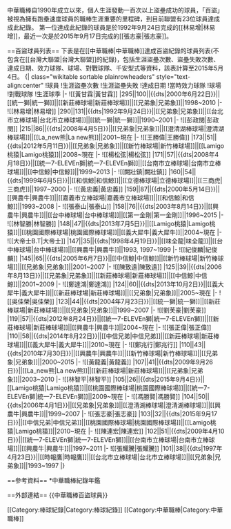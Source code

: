 中華職棒自1990年成立以來，個人生涯發動一百次以上盜壘成功的球員，「百盜」被視為擁有跑壘速度球員的職棒生涯重要的里程碑，到目前聯盟有23位球員達成成此紀錄。
第一位達成此紀錄的球員是於1992年9月24日完成的[[林易增|林易增]]，最近一次是於2015年9月17日完成的[[張志豪|張志豪]]。

==百盜球員列表==
下表是在[[中華職棒|中華職棒]]達成百盜紀錄的球員列表(不包含在[[台灣大聯盟|台灣大聯盟]]的紀錄)，包括生涯盜壘次數、盜壘失敗次數、達成日期、效力球隊、球場、對戰球隊、千安型式等資料，該表計算至2015年5月4日。
{| class="wikitable sortable plainrowheaders" style="text-align:center"
!球員
!生涯盜壘次數
!生涯盜壘失敗
!達成日期
!當時效力球隊
!球場
!對戰球隊
!生涯球季
|-
![[黃甘霖|黃甘霖]]
|295||100||{{dts|2000年6月22日}}||[[統一獅|統一獅]]||[[新莊棒球場|新莊棒球場]]||[[兄弟象|兄弟象]]||1998~2010
|-
![[林易增|林易增]]
|290||131||{{dts|1992年9月24日}}||[[兄弟象|兄弟象]]||[[台北市立棒球場|台北市立棒球場]]||[[統一獅|統一獅]]||1990~2001
|-
![[彭政閔|彭政閔]]
|215||86||{{dts|2008年4月5日}}||[[兄弟象|兄弟象]]||[[澄清湖棒球場|澄清湖棒球場]]||[[La_new熊|La new熊]]||2001~現在
|-
![[王勝偉|王勝偉]]
|173||51||{{dts|2012年5月11日}}||[[兄弟象|兄弟象]]||[[新竹棒球場|新竹棒球場]]||[[Lamigo桃猿|Lamigo桃猿]]||2008~現在
|-
![[楊松弦|楊松弦]]
|171||57||{{dts|2008年4月18日}}||[[統一7-ELEVEn獅|統一7-ELEVEn獅]]||[[台南市立棒球場|台南市立棒球場]]||[[中信鯨|中信鯨]]||1999~2013
|-
![[闕壯鎮|闕壯鎮]]
|160||54||{{dts|1999年6月5日}}||[[和信鯨|和信鯨]]||[[立德棒球場|立德棒球場]]||[[三商虎|三商虎]]||1997~2000
|-
![[黃忠義|黃忠義]]
|159||87||{{dts|2000年5月14日}}||[[興農牛|興農牛]]||[[嘉義市立棒球場|嘉義市立棒球場]]||[[和信鯨|和信鯨]]||1993~2008
|-
![[張泰山|張泰山]]
|158||76||{{dts|2003年8月14日}}||[[興農牛|興農牛]]||[[台中棒球場|台中棒球場]]||[[第一金剛|第一金剛]]||1996~2015
|-
![[林智勝|林智勝]]
|148||47||{{dts|2013年7月5日}}||[[Lamigo桃猿|Lamigo桃猿]]||[[桃園國際棒球場|桃園國際棒球場]]||[[義大犀牛|義大犀牛]]||2004~現在
|-
![[大帝士B.T|大帝士]]
|147||35||{{dts|1998年4月19日}}||[[味全龍|味全龍]]||[[台中棒球場|台中棒球場]]||[[興農牛|興農牛]]||1993, 1997~1999
|-
![[紀俊麟|紀俊麟]]
|145||65||{{dts|2005年6月7日}}||[[中信鯨|中信鯨]]||[[新竹棒球場|新竹棒球場]]||[[兄弟象|兄弟象]]||2001~2007
|-
![[陳致遠|陳致遠]]
|125||39||{{dts|2006年8月13日}}||[[兄弟象|兄弟象]]||[[新莊棒球場|新莊棒球場]]||[[中信鯨|中信鯨]]||2001~2009
|-
![[鄭達鴻|鄭達鴻]]
|124||60||{{dts|2013年10月2日}}||[[義大犀牛|義大犀牛]]||[[新莊棒球場|新莊棒球場]]||[[兄弟象|兄弟象]]||2005~現在
|-
![[吳佳榮|吳佳榮]]
|123||44||{{dts|2004年7月23日}}||[[統一獅|統一獅]]||[[新莊棒球場|新莊棒球場]]||[[兄弟象|兄弟象]]||1999~2007
|-
![[劉芙豪|劉芙豪]]
|119||57||{{dts|2012年8月24日}}||[[統一7-ELEVEn獅|統一7-ELEVEn獅]]||[[新莊棒球場|新莊棒球場]]||[[興農牛|興農牛]]||2004~現在
|-
![[張正偉|張正偉]]
|110||58||{{dts|2014年8月22日}}||[[中信兄弟|中信兄弟]]||[[新莊棒球場|新莊棒球場]]||[[義大犀牛|義大犀牛]]||2010~現在
|-
![[鄭兆行|鄭兆行]]
|110||43||{{dts|2010年7月30日}}||[[興農牛|興農牛]]||[[新竹棒球場|新竹棒球場]]||[[兄弟象|兄弟象]]||2000~2015
|-
![[黃龍義|黃龍義]]
|107||41||{{dts|2009年9月26日}}||[[La_new熊|La new熊]]||[[新莊棒球場|新莊棒球場]]||[[兄弟象|兄弟象]]||2003~2010
|-
![[林智平|林智平]]
|105||26||{{dts|2015年9月4日}}||[[Lamigo桃猿|Lamigo桃猿]]||[[桃園國際棒球場|桃園國際棒球場]]||[[統一7-ELEVEn獅|統一7-ELEVEn獅]]||2009~現在
|-
![[馮勝賢|馮勝賢]]
|104||50||{{dts|2006年4月1日}}||[[兄弟象|兄弟象]]||[[澄清湖棒球場|澄清湖棒球場]]||[[興農牛|興農牛]]||1999~2007
|-
![[張志豪|張志豪]]
|103||32||{{dts|2015年9月17日}}||[[中信兄弟|中信兄弟]]||[[桃園國際棒球場|桃園國際棒球場]]||[[Lamigo桃猿|Lamigo桃猿]]||2010~現在
|-
![[陳連宏|陳連宏]]
|102||51||{{dts|2009年4月10日}}||[[統一7-ELEVEn獅|統一7-ELEVEn獅]]||[[台南市立棒球場|台南市立棒球場]]||[[興農牛|興農牛]]||1997~2011
|-
![[張耀騰|張耀騰]]
|101||38||{{dts|1997年4月23日}}||[[時報鷹|時報鷹]]||[[台北市立棒球場|台北市立棒球場]]||[[兄弟象|兄弟象]]||1993~1997
|}

==參考資料==
*中華職棒紀錄年鑑


==外部連結==
{{中華職棒百盜球員}}

[[Category:棒球紀錄|Category:棒球紀錄]]
[[Category:中華職棒|Category:中華職棒]]